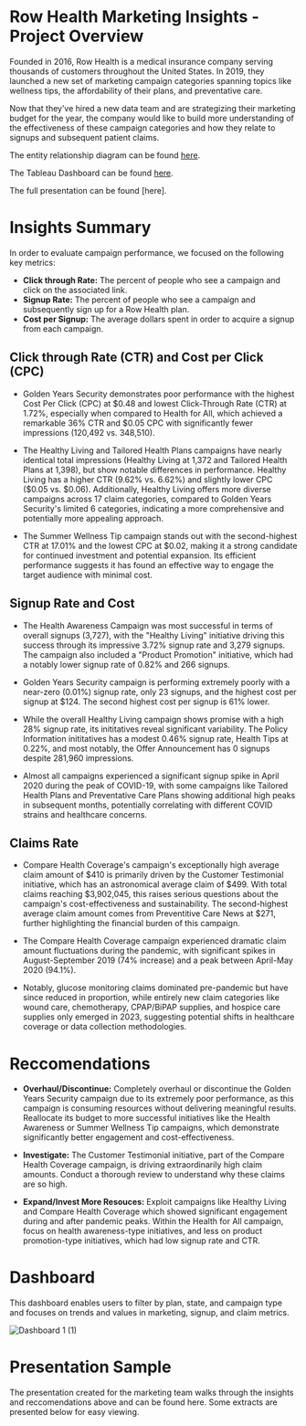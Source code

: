 # Row Health Marketing Insights - Project Overview

Founded in 2016, Row Health is a medical insurance company serving thousands of customers throughout the United States. In 2019, they launched a new set of marketing campaign categories spanning topics like wellness tips, the affordability of their plans, and preventative care. 

Now that they’ve hired a new data team and are strategizing their marketing budget for the year, the company would like to build more understanding of the effectiveness of these campaign categories and how they relate to signups and subsequent patient claims.

The entity relationship diagram can be found [here](https://github.com/madeleinevarda/RowHealth_analysis/blob/main/ERD.png).

The Tableau Dashboard can be found [here](https://public.tableau.com/views/rowhealth/Dashboard1?:language=en-US&:sid=&:redirect=auth&:display_count=n&:origin=viz_share_link).

The full presentation can be found [here].

# Insights Summary

In order to evaluate campaign performance, we focused on the following key metrics:

* **Click through Rate:** The percent of people who see a campaign and click on the associated link.
* **Signup Rate:** The percent of people who see a campaign and subsequently sign up for a Row Health plan.
* **Cost per Signup:** The average dollars spent in order to acquire a signup from each campaign.

## Click through Rate (CTR) and Cost per Click (CPC) 

* Golden Years Security demonstrates poor performance with the highest Cost Per Click (CPC) at $0.48 and lowest Click-Through Rate (CTR) at 1.72%, especially when compared to Health for All, which achieved a remarkable 36% CTR and $0.05 CPC with significantly fewer impressions (120,492 vs. 348,510).
  
* The Healthy Living and Tailored Health Plans campaigns have nearly identical total impressions (Healthy Living at 1,372 and Tailored Health Plans at 1,398), but show notable differences in performance. Healthy Living has a higher CTR (9.62% vs. 6.62%) and slightly lower CPC ($0.05 vs. $0.06). Additionally, Healthy Living offers more diverse campaigns across 17 claim categories, compared to Golden Years Security's limited 6 categories, indicating a more comprehensive and potentially more appealing approach.
  
* The Summer Wellness Tip campaign stands out with the second-highest CTR at 17.01% and the lowest CPC at $0.02, making it a strong candidate for continued investment and potential expansion. Its efficient performance suggests it has found an effective way to engage the target audience with minimal cost.

## Signup Rate and Cost

* The Health Awareness Campaign was most successful in terms of overall signups (3,727), with the "Healthy Living" initiative driving this success through its impressive 3.72% signup rate and 3,279 signups. The campaign also included a "Product Promotion" initiative, which had a notably lower signup rate of 0.82% and 266 signups.
    
* Golden Years Security campaign is performing extremely poorly with a near-zero (0.01%) signup rate, only 23 signups, and the highest cost per signup at $124. The second highest cost per signup is 61% lower.
  
* While the overall Healthy Living campaign shows promise with a high 28% signup rate, its inititatives reveal significant variability. The Policy Information inititatives has a modest 0.46% signup rate, Health Tips at 0.22%, and most notably, the Offer Announcement has 0 signups despite 281,960 impressions.
  
* Almost all campaigns experienced a significant signup spike in April 2020 during the peak of COVID-19, with some campaigns like Tailored Health Plans and Preventative Care Plans showing additional high peaks in subsequent months, potentially correlating with different COVID strains and healthcare concerns.

## Claims Rate 

* Compare Health Coverage's campaign's exceptionally high average claim amount of $410 is primarily driven by the Customer Testimonial initiative, which has an astronomical average claim of $499. With total claims reaching $3,902,045, this raises serious questions about the campaign's cost-effectiveness and sustainability. The second-highest average claim amount comes from Preventitive Care News at $271, further highlighting the financial burden of this campaign.
  
* The Compare Health Coverage campaign experienced dramatic claim amount fluctuations during the pandemic, with significant spikes in August-September 2019 (74% increase) and a peak between April-May 2020 (94.1%).
  
* Notably, glucose monitoring claims dominated pre-pandemic but have since reduced in proportion, while entirely new claim categories like wound care, chemotherapy, CPAP/BiPAP supplies, and hospice care supplies only emerged in 2023, suggesting potential shifts in healthcare coverage or data collection methodologies.

# Reccomendations 

* **Overhaul/Discontinue:** Completely overhaul or discontinue the Golden Years Security campaign due to its extremely poor performance, as this campaign is consuming resources without delivering meaningful results. Reallocate its budget to more successful initiatives like the Health Awareness or Summer Wellness Tip campaigns, which demonstrate significantly better engagement and cost-effectiveness.
  
* **Investigate:** The Customer Testimonial initiative, part of the Compare Health Coverage campaign, is driving extraordinarily high claim amounts. Conduct a thorough review to understand why these claims are so high.
  
* **Expand/Invest More Resouces:** Exploit campaigns like Healthy Living and Compare Health Coverage which showed significant engagement during and after pandemic peaks. Within the Health for All campaign, focus on health awareness-type initiatives, and less on product promotion-type initiatives, which had low signup rate and CTR.

# Dashboard

This dashboard enables users to filter by plan, state, and campaign type and focuses on trends and values in marketing, signup, and claim metrics.

![Dashboard 1 (1)](https://github.com/user-attachments/assets/4c4f128a-d518-4191-8258-d62816dca381)

# Presentation Sample

The presentation created for the marketing team walks through the insights and reccomendations above and can be found here. Some extracts are presented below for easy viewing. 
